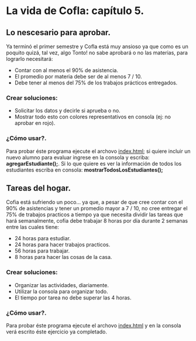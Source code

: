 # La vida de Cofla: capítulo 5.

## Lo nescesario para aprobar.

Ya terminó el primer semestre y Cofla está muy ansioso ya que como es un poquito quizá, tal vez, algo Tonto! no sabe aprobará o no las materias, para lograrlo necesitará:

- Contar con al menos el 90% de asistencia.
- El promedio por materia debe ser de al menos 7 / 10.
- Debe tener al menos del 75% de los trabajos prácticos entregados.

### Crear soluciones:

- Solicitar los datos y decirle si aprueba o no.
- Mostrar todo esto con colores representativos en consola (ej: no aprobar en rojo).

### ¿Cómo usar?.

Para probar éste programa ejecute el archovo [index.html](index.html); si quiere incluir un nuevo alumno para evaluar ingrese en la consola y escriba: **agregarEstudiante();**. Si lo que quiere es ver la información de todos los estudiantes escriba en consola: **mostrarTodosLosEstudiantes();**


## Tareas del hogar.

Cofia está sufriendo un poco... ya que, a pesar de que cree contar con el 90% de asistencias y tener un promedio mayor a 7 / 10, no cree entregar el 75% de trabajos practicos a tiempo ya que necesita dividir las tareas que hará semanalmente, cofia debe trabajar 8 horas por día durante 2 semanas entre las cuales tiene:

- 24 horas para estudiar.
- 24 horas para hacer trabajos practicos.
- 56 horas para trabajar.
- 8 horas para hacer las cosas de la casa.

### Crear soluciones:

- Organizar las actividades, diariamente.
- Utilizar la consola para organizar todo.
- El tiempo por tarea no debe superar las 4 horas.

### ¿Cómo usar?.

Para probar éste programa ejecute el archovo [index.html](index.html) y en la consola verá escrito éste ejercicio ya completado.